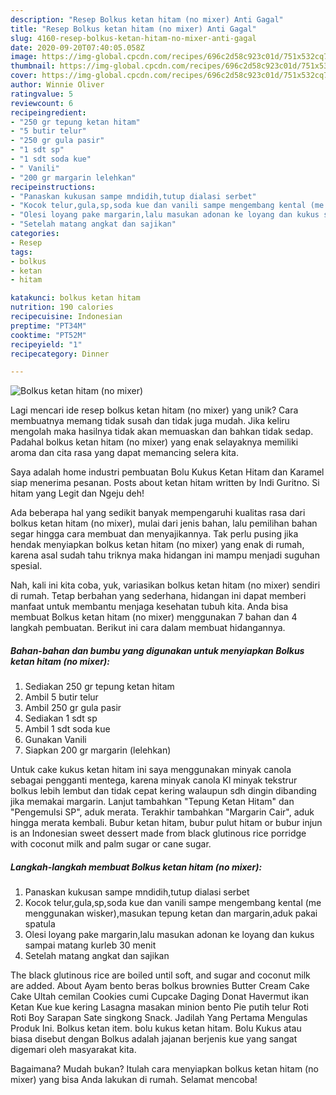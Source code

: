 ```yaml
---
description: "Resep Bolkus ketan hitam (no mixer) Anti Gagal"
title: "Resep Bolkus ketan hitam (no mixer) Anti Gagal"
slug: 4160-resep-bolkus-ketan-hitam-no-mixer-anti-gagal
date: 2020-09-20T07:40:05.058Z
image: https://img-global.cpcdn.com/recipes/696c2d58c923c01d/751x532cq70/bolkus-ketan-hitam-no-mixer-foto-resep-utama.jpg
thumbnail: https://img-global.cpcdn.com/recipes/696c2d58c923c01d/751x532cq70/bolkus-ketan-hitam-no-mixer-foto-resep-utama.jpg
cover: https://img-global.cpcdn.com/recipes/696c2d58c923c01d/751x532cq70/bolkus-ketan-hitam-no-mixer-foto-resep-utama.jpg
author: Winnie Oliver
ratingvalue: 5
reviewcount: 6
recipeingredient:
- "250 gr tepung ketan hitam"
- "5 butir telur"
- "250 gr gula pasir"
- "1 sdt sp"
- "1 sdt soda kue"
- " Vanili"
- "200 gr margarin lelehkan"
recipeinstructions:
- "Panaskan kukusan sampe mndidih,tutup dialasi serbet"
- "Kocok telur,gula,sp,soda kue dan vanili sampe mengembang kental (me menggunakan wisker),masukan tepung ketan dan margarin,aduk pakai spatula"
- "Olesi loyang pake margarin,lalu masukan adonan ke loyang dan kukus sampai matang kurleb 30 menit"
- "Setelah matang angkat dan sajikan"
categories:
- Resep
tags:
- bolkus
- ketan
- hitam

katakunci: bolkus ketan hitam 
nutrition: 190 calories
recipecuisine: Indonesian
preptime: "PT34M"
cooktime: "PT52M"
recipeyield: "1"
recipecategory: Dinner

---
```



![Bolkus ketan hitam (no mixer)](https://img-global.cpcdn.com/recipes/696c2d58c923c01d/751x532cq70/bolkus-ketan-hitam-no-mixer-foto-resep-utama.jpg)

Lagi mencari ide resep bolkus ketan hitam (no mixer) yang unik? Cara membuatnya memang tidak susah dan tidak juga mudah. Jika keliru mengolah maka hasilnya tidak akan memuaskan dan bahkan tidak sedap. Padahal bolkus ketan hitam (no mixer) yang enak selayaknya memiliki aroma dan cita rasa yang dapat memancing selera kita.

Saya adalah home industri pembuatan Bolu Kukus Ketan Hitam dan Karamel siap menerima pesanan. Posts about ketan hitam written by Indi Guritno. Si hitam yang Legit dan Ngeju deh!

Ada beberapa hal yang sedikit banyak mempengaruhi kualitas rasa dari bolkus ketan hitam (no mixer), mulai dari jenis bahan, lalu pemilihan bahan segar hingga cara membuat dan menyajikannya. Tak perlu pusing jika hendak menyiapkan bolkus ketan hitam (no mixer) yang enak di rumah, karena asal sudah tahu triknya maka hidangan ini mampu menjadi suguhan spesial.


Nah, kali ini kita coba, yuk, variasikan bolkus ketan hitam (no mixer) sendiri di rumah. Tetap berbahan yang sederhana, hidangan ini dapat memberi manfaat untuk membantu menjaga kesehatan tubuh kita. Anda bisa membuat Bolkus ketan hitam (no mixer) menggunakan 7 bahan dan 4 langkah pembuatan. Berikut ini cara dalam membuat hidangannya.

<!--inarticleads1-->

##### Bahan-bahan dan bumbu yang digunakan untuk menyiapkan Bolkus ketan hitam (no mixer):

1. Sediakan 250 gr tepung ketan hitam
1. Ambil 5 butir telur
1. Ambil 250 gr gula pasir
1. Sediakan 1 sdt sp
1. Ambil 1 sdt soda kue
1. Gunakan  Vanili
1. Siapkan 200 gr margarin (lelehkan)


Untuk cake kukus ketan hitam ini saya menggunakan minyak canola sebagai pengganti mentega, karena minyak canola Kl minyak tekstrur bolkus lebih lembut dan tidak cepat kering walaupun sdh dingin dibanding jika memakai margarin. Lanjut tambahkan &#34;Tepung Ketan Hitam&#34; dan &#34;Pengemulsi SP&#34;, aduk merata. Terakhir tambahkan &#34;Margarin Cair&#34;, aduk hingga merata kembali. Bubur ketan hitam, bubur pulut hitam or bubur injun is an Indonesian sweet dessert made from black glutinous rice porridge with coconut milk and palm sugar or cane sugar. 

<!--inarticleads2-->

##### Langkah-langkah membuat Bolkus ketan hitam (no mixer):

1. Panaskan kukusan sampe mndidih,tutup dialasi serbet
1. Kocok telur,gula,sp,soda kue dan vanili sampe mengembang kental (me menggunakan wisker),masukan tepung ketan dan margarin,aduk pakai spatula
1. Olesi loyang pake margarin,lalu masukan adonan ke loyang dan kukus sampai matang kurleb 30 menit
1. Setelah matang angkat dan sajikan


The black glutinous rice are boiled until soft, and sugar and coconut milk are added. About Ayam bento beras bolkus brownies Butter Cream Cake Cake Ultah cemilan Cookies cumi Cupcake Daging Donat Havermut ikan Ketan Kue kue kering Lasagna masakan minion bento Pie putih telur Roti Roti Boy Sarapan Sate singkong Snack. Jadilah Yang Pertama Mengulas Produk Ini. Bolkus ketan item. bolu kukus ketan hitam. Bolu Kukus atau biasa disebut dengan Bolkus adalah jajanan berjenis kue yang sangat digemari oleh masyarakat kita. 

Bagaimana? Mudah bukan? Itulah cara menyiapkan bolkus ketan hitam (no mixer) yang bisa Anda lakukan di rumah. Selamat mencoba!
